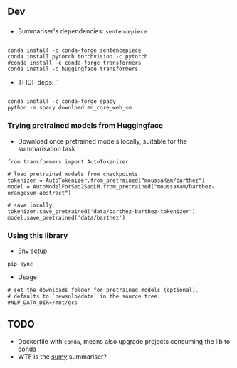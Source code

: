 

## Dev

###
- Summariser's dependencies: `sentencepiece`
```shell

conda install -c conda-forge sentencepiece
conda install pytorch torchvision -c pytorch
#conda install -c conda-forge transformers
conda install -c huggingface transformers
```
- TFIDF deps: `` 
```shell

conda install -c conda-forge spacy
python -m spacy download en_core_web_sm

```

### Trying pretrained models from Huggingface 

- Download once pretrained models locally, suitable for the summarisation task
```shell
from transformers import AutoTokenizer

# load pretrained models from checkpoints
tokenizer = AutoTokenizer.from_pretrained("moussaKam/barthez")
model = AutoModelForSeq2SeqLM.from_pretrained("moussaKam/barthez-orangesum-abstract")

# save locally
tokenizer.save_pretrained('data/barthez-barthez-tokenizer')
model.save_pretrained('data/barthez')

```

### Using this library

- Env setup
```shell
pip-sync
```

- Usage
```shell
# set the downloads folder for pretrained models (optional). 
# defaults to `newsnlp/data` in the source tree.
#NLP_DATA_DIR=/mnt/gcs
```

## TODO

- Dockerfile with `conda`, means also upgrade projects consuming the lib to conda
- WTF is the [sumy](https://github.com/miso-belica/sumy) summariser?